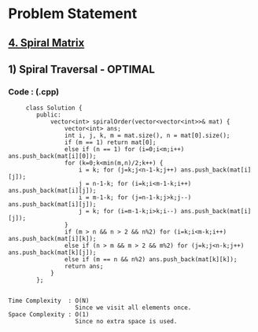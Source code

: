 # Problem Statement

## [4. Spiral Matrix](https://leetcode.com/problems/spiral-matrix/)


## 1) Spiral Traversal - OPTIMAL

     
  
        
   ### Code : (.cpp)  
      
         class Solution {
            public:
                vector<int> spiralOrder(vector<vector<int>>& mat) {
                    vector<int> ans;
                    int i, j, k, m = mat.size(), n = mat[0].size();
                    if (m == 1) return mat[0];
                    else if (n == 1) for (i=0;i<m;i++) ans.push_back(mat[i][0]);
                    for (k=0;k<min(m,n)/2;k++) {
                        i = k; for (j=k;j<n-1-k;j++) ans.push_back(mat[i][j]);
                        j = n-1-k; for (i=k;i<m-1-k;i++) ans.push_back(mat[i][j]);
                        i = m-1-k; for (j=n-1-k;j>k;j--) ans.push_back(mat[i][j]);
                        j = k; for (i=m-1-k;i>k;i--) ans.push_back(mat[i][j]);
                    }
                    if (m > n && n > 2 && n%2) for (i=k;i<m-k;i++) ans.push_back(mat[i][k]);
                    else if (n > m && m > 2 && m%2) for (j=k;j<n-k;j++) ans.push_back(mat[k][j]);
                    else if (m == n && n%2) ans.push_back(mat[k][k]);
                    return ans;
                }
            }; 


    Time Complexity  : O(N)
                       Since we visit all elements once.
    Space Complexity : O(1)
                       Since no extra space is used.
